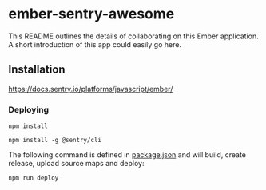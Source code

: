 # ember-sentry-awesome

This README outlines the details of collaborating on this Ember application.
A short introduction of this app could easily go here.

## Installation

https://docs.sentry.io/platforms/javascript/ember/

### Deploying

`npm install`

`npm install -g @sentry/cli`

The following command is defined in [package.json](https://github.com/sentry-demos/ember/blob/master/package.json#L19) and will build, create release, upload source maps and deploy:

`npm run deploy`
